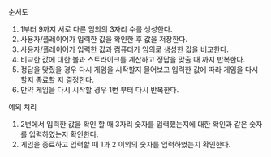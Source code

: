 순서도
1. 1부터 9까지 서로 다른 임의의 3자리 수를 생성한다.
2. 사용자/플레이어가 입력한 값을 확인한 후 값을 저장한다.
3. 사용자/플레이어가 입력한 값과 컴퓨터가 임의로 생성한 값을 비교한다.
4. 비교한 값에 대한 볼과 스트라이크를 계산하고 정답을 맞출 때 까지 반복한다.
5. 정답을 맞췄을 경우 다시 게임을 시작할지 물어보고 입력한 값에 따라 게임을 다시 할지 종료할 지 결정한다.
6. 만약 게임을 다시 시작할 경우 1번 부터 다시 반복한다.

예외 처리
1. 2번에서 입력한 값을 확인 할 때 3자리 숫자를 입력했는지에 대한 확인과 같은 숫자를 입력하였는지 확인한다.
2. 게임을 종료하고 입력할 때 1과 2 이외의 숫자를 입력하였는지 확인한다.